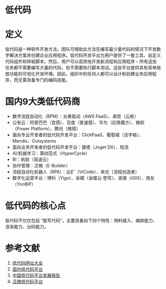 低代码
===

# 定义
低代码是一种软件开发方法，团队可借助此方法在编写最少量代码的情况下开发数字解决方案并创建企业应用程序。低代码开发平台为用户提供了一套工具、自定义代码组件和样板脚本。然后，用户可以高效地开发新流程和应用程序 – 所有这些任务都不需要编写大量的代码，也不需要执行脚本测试。这些平台提供具有简单拖放功能的可视化开发环境。因此，组织中的任何人都可以设计和创建业务应用程序，而无需具备专门的编码技能。


# 国内9大类低代码商
- 数字流程自动化（BPM）：炎黄盈动（AWS PaaS）、奥哲（云枢）
- 公有云：阿里巴巴（宜搭）、百度（爱速搭）、华为（应用魔方）、微软（Power Platform）、腾讯（微搭）
- 面向专业开发者的低代码开发平台：ClickPaaS、葡萄城（活字格）、Mendix、Outsystems
- 面向业务开发者的低代码开发平台：捷德（Joget DX）、轻流
- AI/机器学习：第四范式（HyperCycle）
- BI：帆软（简道云）
- 协作管理：泛微（E-Builder）
- 流程自动化机器人（RPA）：云扩（ViCode）、来也（流程创造者）
- 数字化运营平台：博科（Yigo）、金蝶（金蝶云·苍穹）、浪潮（iGIX）、用友（YonBIP）


# 低代码的核心点
低代码不仅仅包括 “能写代码”，主要具备如下四个特性：物料接入、编排能力、渲染能力、出码能力。









# 参考文献
1. [低代码网址大全](https://www.dimajia.com/technologies/frame/)
2. [国内低代码平台](https://github.com/taowen/awesome-lowcode)
3. [中国低代码平台发展报告](https://zhuanlan.zhihu.com/p/436106248)
4. [泛微低代码平台](https://e-builder.weaver.com.cn/)


